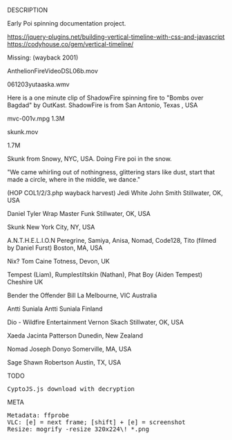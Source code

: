 DESCRIPTION

Early Poi spinning documentation project.

https://jquery-plugins.net/building-vertical-timeline-with-css-and-javascript
https://codyhouse.co/gem/vertical-timeline/


Missing: (wayback 2001)

AnthelionFireVideoDSL06b.mov

061203yutaaska.wmv

Here is a one minute clip of ShadowFire spinning fire to "Bombs over Bagdad" by OutKast. ShadowFire is from  San Antonio, Texas , USA

mvc-001v.mpg 1.3M

skunk.mov

1.7M

Skunk from Snowy, NYC, USA. Doing Fire poi in the snow.

"We came whirling out of nothingness, glittering stars like dust,
start that made a circle, where in the middle, we dance."

(HOP COL1/2/3.php wayback harvest)
Jedi White
John Smith
Stillwater, OK, USA 

Daniel Tyler
Wrap Master Funk
Stillwater, OK, USA

Skunk
New York City, NY, USA 

A.N.T.H.E.L.I.O.N
Peregrine, Samiya, Anisa, Nomad, Code128, Tito
(filmed by Daniel Furst)
Boston, MA, USA

Nix?
Tom Caine
Totness, Devon, UK

Tempest (Liam), Rumplestiltskin (Nathan), Phat Boy (Aiden Tempest)
Cheshire
UK 

Bender the Offender
Bill La
Melbourne, VIC Australia

Antti Suniala
Antti Suniala
Finland 

Dio - Wildfire Entertainment
Vernon Skach
Stillwater, OK, USA

Xaeda
Jacinta Patterson
Dunedin, New Zealand 

Nomad
Joseph Donyo
Somerville, MA, USA

Sage
Shawn Robertson
Austin, TX, USA

TODO
<pre>
CyptoJS.js download with decryption
</pre>
META
<pre>
Metadata: ffprobe
VLC: [e] = next frame; [shift] + [e] = screenshot
Resize: mogrify -resize 320x224\! *.png
</pre>
